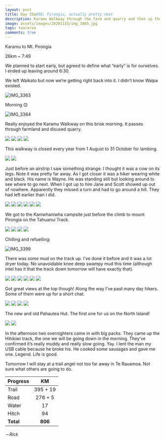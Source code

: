 ```yaml
---
layout: post
title: Day 35&#58; Pirongia, actually pretty neat
description: Karamu Walkway through the farm and quarry and then up the Pirongia. Much better than I remembered.
image: assets/images/20201115/img_3405.jpg
tags: teararoa
comments: true
---
```


Karamu to Mt. Pirongia

26km ~ 7:49

We planned to start early, but agreed to define what “early” is for ourselves. I ended up leaving around 6:30. 

We left Waikato but now we’re getting right back into it. I didn’t know Waipa existed. 

![IMG_3363](/assets/images/20201115/img_3363.jpg)

Morning 😊

![IMG_3364](/assets/images/20201115/img_3364.jpg)

Really enjoyed the Karamu Walkway on this brisk morning. It passes through farmland and disused quarry. 

<div class="gallery" data-columns="2">
  <img src="/assets/images/20201115/img_3369.jpg">
  <img src="/assets/images/20201115/img_3372.jpg">
  <img src="/assets/images/20201115/img_3373.jpg">
  <img src="/assets/images/20201115/img_3375.jpg">
</div>

This walkway is closed every year from 1 August to 31 October for lambing. 

<div class="gallery" data-columns="2">
  <img src="/assets/images/20201115/img_3376.jpg">
  <img src="/assets/images/20201115/img_3377.jpg">
</div>

Just before an airstrip I saw something strange. I thought it was a cow on its legs. Note it was pretty far away. As I got closer it was a hiker wearing white and black. His name is Wayne. He was standing still but looking around to see where to go next. When I got up to him Jane and Scott showed up out of nowhere. Apparently they missed a turn and had to go around a hill. They had left earlier than I did. 

<div class="gallery" data-columns="2">
  <img src="/assets/images/20201115/img_3379.jpg">
  <img src="/assets/images/20201115/img_3385.jpg">
  <img src="/assets/images/20201115/img_3386.jpg">
  <img src="/assets/images/20201115/img_3388.jpg">
  <img src="/assets/images/20201115/img_3391.jpg">
  <img src="/assets/images/20201115/img_3394.jpg">
</div>

We got to the Kaniwhaniwha campsite just before the climb to mount Pirongia on the Tahuanui Track.

<div class="gallery" data-columns="2">
  <img src="/assets/images/20201115/img_3395.jpg">
  <img src="/assets/images/20201115/img_3396.jpg">
  <img src="/assets/images/20201115/img_3397.jpg">
  <img src="/assets/images/20201115/img_3398.jpg">
</div>

Chilling and refuelling:

![IMG_3399](/assets/images/20201115/img_3399.jpg)

There was _some_ mud on the track up. I’ve done it before and it was a lot dryer today. No unavoidable knee deep swampy mud this time (although intel has it that the track down tomorrow will have exactly that).

<div class="gallery" data-columns="2">
  <img src="/assets/images/20201115/img_3400.jpg">
  <img src="/assets/images/20201115/img_3401.jpg">
  <img src="/assets/images/20201115/img_3402.jpg">
  <img src="/assets/images/20201115/img_3403.jpg">
  <img src="/assets/images/20201115/img_3404.jpg">
  <img src="/assets/images/20201115/img_3406.jpg">
</div>

Got great views at the top though! Along the way I’ve past many day hikers. Some of them were up for a short chat. 

<div class="gallery" data-columns="2">
  <img src="/assets/images/20201115/img_3413.jpg">
  <img src="/assets/images/20201115/img_3416.jpg">
  <img src="/assets/images/20201115/img_3417.jpg">
  <img src="/assets/images/20201115/img_3405.jpg">  
</div>

The new and old Pahautea Hut. The first one for us on the North Island!

<div class="gallery" data-columns="2">
  <img src="/assets/images/20201115/img_3419.jpg">
  <img src="/assets/images/20201115/img_3420.jpg">
</div>

In the afternoon two overnighters came in with big packs. They came up the Hihikiwi track, the one we will be going down in the morning. They’ve confirmed it’s really muddy and really slow going. Yay. I lent the man my USB cable because he broke his. He cooked some sausages and gave me one.
Legend. Life is good. 

Tomorrow I will stay at a trail angel not too far away in Te Rauamoa. Not sure what others are going to do.

| Progress | KM |
| ---- |:----:|
| Trail | 395 + 19 |
| Road | 276 + 5 |
| Water | 17 |
| Hitch | 94 |
| **Total** | **806** |

－_Rick_
